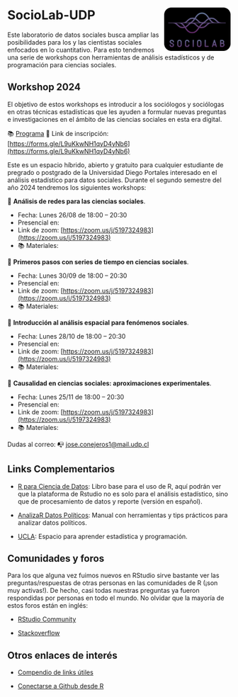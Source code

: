 # SocioLab-UDP <img src="Images/logo_sociolab.png" width="150" align="right"/></a>

Este laboratorio de datos sociales busca ampliar las posibilidades para los y las cientistas sociales enfocados en lo cuantitativo. Para esto tendremos una serie de workshops con herramientas de análisis estadísticos y de programación para ciencias sociales. 

## Workshop 2024

El objetivo de estos workshops es introducir a los sociólogos y sociólogas en otras técnicas estadísticas que les ayuden a formular nuevas preguntas e investigaciones en el ámbito de las ciencias sociales en esta era digital.

:books: [Programa](Workshops/Programa_wshop2024.pdf) 
:pushpin: Link de inscripción: [https://forms.gle/L9uKkwNH1qyD4yNb6](https://forms.gle/L9uKkwNH1qyD4yNb6)


Este es un espacio híbrido, abierto y gratuito para cualquier estudiante de pregrado o postgrado de la Universidad Diego Portales interesado en el análisis estadístico para datos sociales. Durante el segundo semestre del año 2024 tendremos los siguientes workshops: 

:pushpin: **Análisis de redes para las ciencias sociales**.

- Fecha: Lunes 26/08 de 18:00 – 20:30
- Presencial en: 
- Link de zoom: [https://zoom.us/j/5197324983](https://zoom.us/j/5197324983)
- :books: Materiales: 

:pushpin: **Primeros pasos con series de tiempo en ciencias sociales**. 

- Fecha: Lunes 30/09 de 18:00 – 20:30
- Presencial en: 
- Link de zoom: [https://zoom.us/j/5197324983](https://zoom.us/j/5197324983)
- :books: Materiales: 

:pushpin: **Introducción al análisis espacial para fenómenos sociales**.

- Fecha: Lunes 28/10 de 18:00 – 20:30
- Presencial en: 
- Link de zoom: [https://zoom.us/j/5197324983](https://zoom.us/j/5197324983)
- :books: Materiales: 

:pushpin: **Causalidad en ciencias sociales: aproximaciones experimentales**.

- Fecha: Lunes 25/11 de 18:00 – 20:30
- Presencial en: 
- Link de zoom: [https://zoom.us/j/5197324983](https://zoom.us/j/5197324983)
- :books: Materiales: 

Dudas al correo: :mailbox_with_no_mail: [jose.conejeros1@mail.udp.cl](jose.conejeros1@mail.udp.cl)


## Links Complementarios

- [R para Ciencia de Datos](https://r4ds.hadley.nz/): Libro base para el uso de R, aquí podrán ver que la plataforma de Rstudio no es solo para el análisis estadístico, sino que de procesamiento de datos y reporte (versión en español).

- [AnalizaR Datos Políticos](https://arcruz0.github.io/libroadp/index.html): Manual con herramientas y tips prácticos para analizar datos políticos.

- [UCLA](https://stats.oarc.ucla.edu/r/): Espacio para aprender estadística y programación.


## Comunidades y foros

Para los que alguna vez fuimos nuevos en RStudio sirve bastante ver las preguntas/respuestas de otras personas en las comunidades de R (¡son muy activas!). De hecho, casi todas nuestras preguntas ya fueron respondidas por personas en todo el mundo. No olvidar que la mayoría de estos foros están en inglés:

+ [RStudio Community](https://community.rstudio.com/)

+ [Stackoverflow](https://stackoverflow.com/questions/tagged/r)

## Otros enlaces de interés

+ [Compendio de links útiles](https://www.lecy.info/r-for-public-policy)

+ [Conectarse a Github desde R](https://happygitwithr.com/rstudio-git-github.html#clone-the-new-github-repository-to-your-computer-via-rstudio)